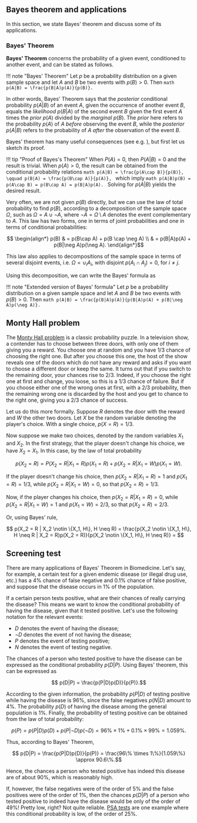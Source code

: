 ## Bayes theorem and applications

In this section, we state Bayes' theorem and discuss some of its applications.

### Bayes' Theorem

**Bayes' Theorem** concerns the probability of a given event, conditioned to another event, and can be stated as follows.

!!! note "Bayes' Theorem"
    Let $p$ be a probability distribution on a given sample space and let $A$ and $B$ be two events with $p(B) > 0$. Then
    ```math
        p(A|B) = \frac{p(B|A)p(A)}{p(B)}.
    ```

In other words, Bayes' Theorem says that the *posterior* conditional probability $p(A|B)$ of an event $A$, given the occurrence of another event $B$, equals the *likelihood* $p(B|A)$ of the second event $B$ given the first event $A$ times the *prior* $p(A)$ divided by the *marginal* $p(B)$. The *prior* here refers to the probability $p(A)$ of $A$ *before* observing the event $B$, while the *posterior* $p(A|B)$ refers to the probability of $A$ *after* the observation of the event $B$.

Bayes' theorem has many useful consequences (see e.g. ), but first let us sketch its proof.

!!! tip "Proof of Bayes's Theorem"
    When $P(A) = 0$, then $P(A|B) = 0$ and the result is trivial. When $p(A) > 0$, the result can be obtained from the conditional probability relations
    ```math
        p(A|B) = \frac{p(A\cap B)}{p(B)}, \qquad p(B|A) = \frac{p(B\cap A)}{p(A)},
    ```
    which imply
    ```math
        p(A|B)p(B) = p(A\cap B) = p(B\cap A) = p(B|A)p(A).
    ```
    Solving for $p(A|B)$ yields the desired result.

Very often, we are not given $p(B)$ directly, but we can use the law of total probability to find $p(B)$, according to a decomposition of the sample space $\Omega$, such as $\Omega = A \cup \neg A$, where $\neg A = \Omega \setminus A$ denotes the event complementary to $A$. This law has two forms, one in terms of joint probabilities and one in terms of conditional probabilities:

```math
    \begin{align*}
        p(B) & = p(B\cap A) + p(B \cap \neg A) \\
            & = p(B|A)p(A) + p(B|\neg A)p(\neg A).
    \end{align*}
```

This law also applies to decompositions of the sample space in terms of several disjoint events, i.e. $\Omega = \cup_i A_i$, with disjoint $p(A_i \cap A_j) = 0$, for $i\neq j$.

Using this decomposition, we can write the Bayes' formula as

!!! note "Extended version of Bayes' formula"
    Let $p$ be a probability distribution on a given sample space and let $A$ and $B$ be two events with $p(B) > 0$. Then
    ```math
        p(A|B) = \frac{p(B|A)p(A)}{p(B|A)p(A) + p(B|\neg A)p(\neg A)}.
    ```

## Monty Hall problem

The [Monty Hall problem](https://en.wikipedia.org/wiki/Monty_Hall_problem) is a classic probability puzzle. In a television show, a contender has to choose between three doors, with only one of them giving you a reward. You choose one at random and you have 1/3 chance of choosing the right one. But after you choose this one, the host of the show reveals one of the doors which do not have any reward and asks if you want to choose a different door or keep the same. It turns out that if you switch to the remaining door, your chances rise to 2/3. Indeed, if you choose the right one at first and change, you loose, so this is a 1/3 chance of failure. But if you choose either one of the wrong ones at first, with a 2/3 probability, then the remaining wrong one is discarded by the host and you get to chance to the right one, giving you a 2/3 chance of success.

Let us do this more formally. Suppose $R$ denotes the door with the reward and $W$ the other two doors. Let $X$ be the random variable denoting the player's choice. With a single choice, $p(X=R) = 1/3$.

Now suppose we make two choices, denoted by the random variables $X_1$ and $X_2$. In the first strategy, that the player doesn't change his choice, we have $X_2 = X_1$. In this case, by the law of total probability

```math
    p(X_2 = R) = P(X_2 = R|X_1 = R)p(X_1 = R) + p(X_2 = R|X_1 = W)p(X_1 = W).
```

If the player doesn't change his choice, then $p(X_2 = R|X_1 = R) = 1$ and $p(X_1 = R) = 1/3$, while $p(X_2 = R|X_1 = W) = 0$, so that $p(X_2 = R) = 1/3$.

Now, if the player changes his choice, then $p(X_2 = R|X_1 = R) = 0$, while $p(X_2 = R|X_1 = W) = 1$ and $p(X_1 = W) = 2/3$, so that $p(X_2 = R) = 2/3$.

Or, using Bayes' rule,

```math
    p(X_2 = R | X_2 \notin \{X_1, H\}, H \neq R) = \frac{p(X_2 \notin \{X_1, H\}, H \neq R | X_2 = R)p(X_2 = R)}{p(X_2 \notin \{X_1, H\}, H \neq R)} = 
```

## Screening test

There are many applications of Bayes' Theorem in Biomedicine. Let's say, for example, a certain test for a given endemic disease (or illegal drug use, etc.) has a 4% chance of false negative and 0.1% chance of false positive, and suppose that the disease occurs in 1% of the population.

If a certain person tests positive, what are their chances of really carrying the disease? This means we want to know the conditional probability of having the disease, given that it tested positive. Let's use the following notation for the relevant events:

*  $D$ denotes the event of having the disease;
*  $\neg D$ denotes the event of not having the disease;
*  $P$ denotes the event of testing positive;
*  $N$ denotes the event of testing negative.

The chances of a person who tested positive to have the disease can be expressed as the conditional probability $p(D|P)$. Using Bayes' theorem, this can be expressed as

```math
    p(D|P) = \frac{p(P|D)p(D)}{p(P)}.
```

According to the given information, the probability $p(P|D)$ of testing positive while having the disease is 96%, since the false negatives $p(N|D)$ amount to 4%. The probability $p(D)$ of having the disease among the general population is 1%. Finally, the probability of testing positive can be obtained from the law of total probability:

```math
    p(P) = p(P|D)p(D) + p(P|\neg D)p(\neg D) = 96\% \times 1\% + 0.1\% \times 99\% = 1.059\%.
```

Thus, according to Bayes' Theorem,

```math
    p(D|P) = \frac{p(P|D)p(D)}{p(P)} = \frac{96\% \times 1\%}{1.059\%} \approx 90.6\%.
```

Hence, the chances a person who tested positive has indeed this disease are of about 90%, which is reasonably high.

If, however, the false negatives were of the order of 5% and the false positives were of the order of 1%, then the chances $p(D|P)$ of a person who tested positive to indeed have the disease would be only of the order of 49%! Pretty low, right? Not quite reliable. [PSA tests](https://www.cancer.gov/types/prostate/psa-fact-sheet) are one example where this conditional probability is low, of the order of 25%.

